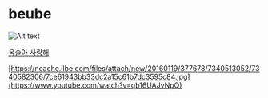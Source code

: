 # beube
![Alt text](https://ncache.ilbe.com/files/attach/new/20160119/377678/7340513052/7340582306/7ce61943bb33dc2a15c61b7dc3595c84.jpg)


[옥슬아 사랑해](https://www.youtube.com/watch?v=-WXfwLkIFWM)


[https://ncache.ilbe.com/files/attach/new/20160119/377678/7340513052/7340582306/7ce61943bb33dc2a15c61b7dc3595c84.jpg](https://www.youtube.com/watch?v=qb16UAJvNpQ)
